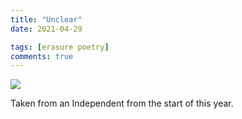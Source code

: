 ```yaml
---
title: "Unclear"
date: 2021-04-29

tags: [erasure poetry]
comments: true
---
```


<img src="https://www.davidralphlewis.co.uk/assets/images/articles/2021/obscured.jpeg" class="responsive"><br>

Taken from an Independent from the start of this year.
